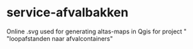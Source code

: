 # service-afvalbakken

Online .svg used for generating altas-maps in Qgis for project " "loopafstanden naar afvalcontainers"